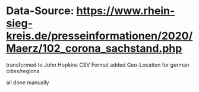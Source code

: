 # Data-Source: https://www.rhein-sieg-kreis.de/presseinformationen/2020/Maerz/102_corona_sachstand.php 

transformed to John Hopkins CSV Format added Geo-Location for german cities/regions

all done manually 
